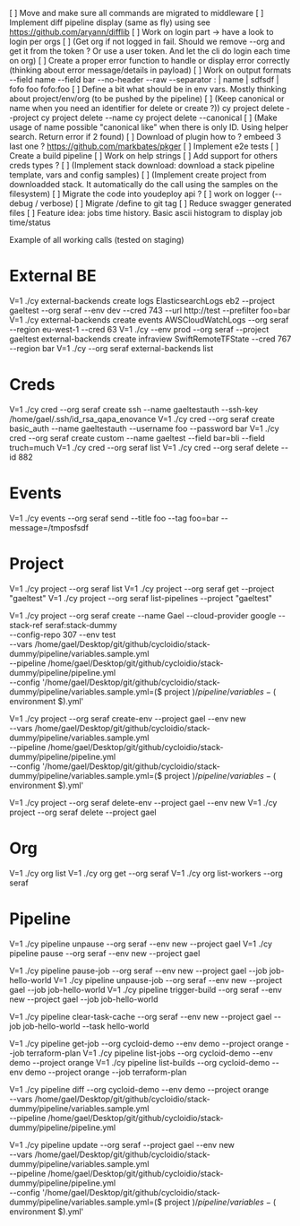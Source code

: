 [ ] Move and make sure all commands are migrated to middleware
[ ] Implement diff pipeline display (same as fly) using see https://github.com/aryann/difflib
[ ] Work on login part -> have a look to login per orgs
  [ ] (Get org if not logged in fail. Should we remove --org and get it from the token ? Or use a user token. And let the cli do login each time on org)
[ ] Create a proper error function to handle or display error correctly (thinking about error message/details in payload)
[ ] Work on output formats
      --field name --field bar --no-header --raw --separator :
      |    name   |  sdfsdf |
       fofo            foo
      fofo:foo
[ ] Define a bit what should be in env vars. Mostly thinking about project/env/org (to be pushed by the pipeline)
[ ] (Keep canonical or name when you need an identifier for delete or create ?))
      cy project delete --project
      cy project delete --name
      cy project delete --canonical
[ ] (Make usage of name possible "canonical like" when there is only ID. Using helper search. Return error if 2 found)
[ ] Download of plugin how to ? embeed 3 last one ? https://github.com/markbates/pkger
[ ] Implement e2e tests
[ ] Create a build pipeline
[ ] Work on help strings
[ ] Add support for others creds types ?
[ ] (Implement stack download: download a stack pipeline template, vars and config samples)
[ ] (Implement create project from downloadded stack. It automatically do the call using the samples on the filesystem)
[ ] Migrate the code into youdeploy api ?
[ ] work on logger (--debug / verbose)
[ ] Migrate /define to git tag
[ ] Reduce swagger generated files
[ ] Feature idea: jobs time history. Basic ascii histogram to display job time/status


Example of all working calls (tested on staging)

# External BE
V=1 ./cy  external-backends create logs ElasticsearchLogs eb2  --project gaeltest --org seraf --env dev --cred 743 --url http://test --prefilter foo=bar
V=1 ./cy  external-backends create events AWSCloudWatchLogs --org seraf --region eu-west-1 --cred 63
V=1 ./cy --env prod --org seraf --project gaeltest external-backends create infraview SwiftRemoteTFState  --cred 767 --region bar
V=1 ./cy --org seraf  external-backends list

# Creds
V=1 ./cy cred  --org seraf create ssh --name gaeltestauth  --ssh-key /home/gael/.ssh/id_rsa_qapa_enovance
V=1 ./cy cred  --org seraf create basic_auth --name gaeltestauth --username foo --password bar
V=1 ./cy cred  --org seraf create custom --name gaeltest  --field bar=bli --field truch=much
V=1 ./cy cred  --org seraf list
V=1 ./cy cred  --org seraf delete --id 882

# Events
V=1 ./cy events --org seraf send --title foo --tag foo=bar --message=/tmposfsdf

# Project
V=1 ./cy project --org seraf list
V=1 ./cy project --org seraf get --project "gaeltest"
V=1 ./cy project --org seraf list-pipelines --project "gaeltest"

V=1 ./cy project --org seraf  create --name Gael --cloud-provider google --stack-ref seraf:stack-dummy \
--config-repo 307 --env test \
--vars /home/gael/Desktop/git/github/cycloidio/stack-dummy/pipeline/variables.sample.yml \
--pipeline /home/gael/Desktop/git/github/cycloidio/stack-dummy/pipeline/pipeline.yml \
--config '/home/gael/Desktop/git/github/cycloidio/stack-dummy/pipeline/variables.sample.yml=($ project $)/pipeline/variables-($ environment $).yml'

V=1 ./cy project --org seraf create-env --project gael --env new  \
--vars /home/gael/Desktop/git/github/cycloidio/stack-dummy/pipeline/variables.sample.yml \
--pipeline /home/gael/Desktop/git/github/cycloidio/stack-dummy/pipeline/pipeline.yml  \
--config '/home/gael/Desktop/git/github/cycloidio/stack-dummy/pipeline/variables.sample.yml=($ project $)/pipeline/variables-($ environment $).yml'

V=1 ./cy project --org seraf delete-env --project gael --env new
V=1 ./cy project --org seraf  delete --project gael

# Org
V=1 ./cy org list
V=1 ./cy org get --org seraf
V=1 ./cy org list-workers --org seraf

# Pipeline
V=1 ./cy pipeline unpause --org seraf --env new --project gael
V=1 ./cy pipeline pause --org seraf --env new --project gael

V=1 ./cy pipeline pause-job --org seraf --env new --project gael --job job-hello-world
V=1 ./cy pipeline unpause-job --org seraf --env new --project gael --job job-hello-world
V=1 ./cy pipeline trigger-build --org seraf --env new --project gael --job job-hello-world

V=1 ./cy pipeline clear-task-cache --org seraf --env new --project gael --job job-hello-world --task hello-world

V=1 ./cy pipeline get-job --org cycloid-demo --env demo --project orange --job terraform-plan
V=1 ./cy pipeline list-jobs --org cycloid-demo --env demo --project orange
V=1 ./cy pipeline list-builds --org cycloid-demo --env demo --project orange --job terraform-plan

V=1 ./cy pipeline diff --org cycloid-demo --env demo --project orange \
--vars /home/gael/Desktop/git/github/cycloidio/stack-dummy/pipeline/variables.sample.yml \
--pipeline /home/gael/Desktop/git/github/cycloidio/stack-dummy/pipeline/pipeline.yml

V=1 ./cy pipeline update --org seraf --project gael --env new \
--vars /home/gael/Desktop/git/github/cycloidio/stack-dummy/pipeline/variables.sample.yml \
--pipeline /home/gael/Desktop/git/github/cycloidio/stack-dummy/pipeline/pipeline.yml \
--config '/home/gael/Desktop/git/github/cycloidio/stack-dummy/pipeline/variables.sample.yml=($ project $)/pipeline/variables-($ environment $).yml'
